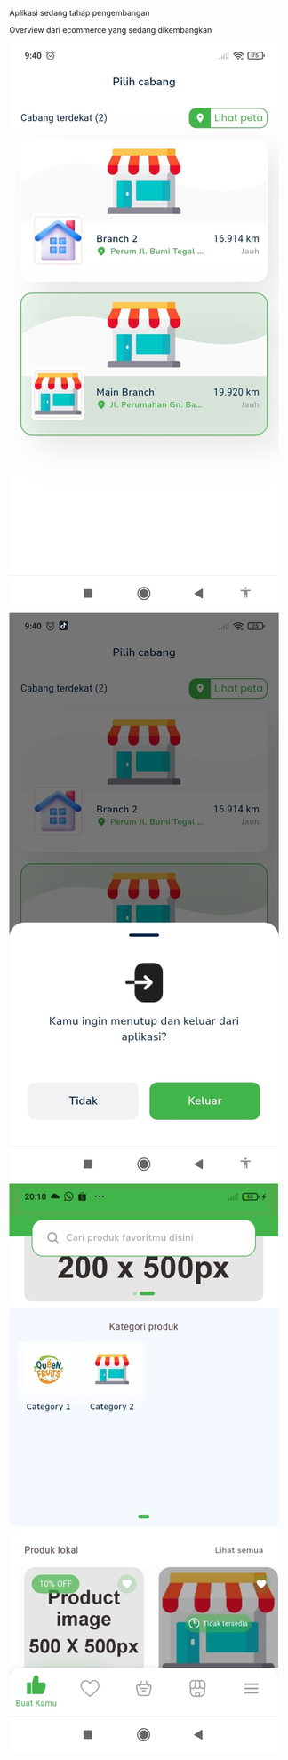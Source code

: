 Aplikasi sedang tahap pengembangan

Overview dari ecommerce yang sedang dikembangkan

![alt text](image1.jpg)
![alt text](image2.jpg)
![alt text](image3.jpg)